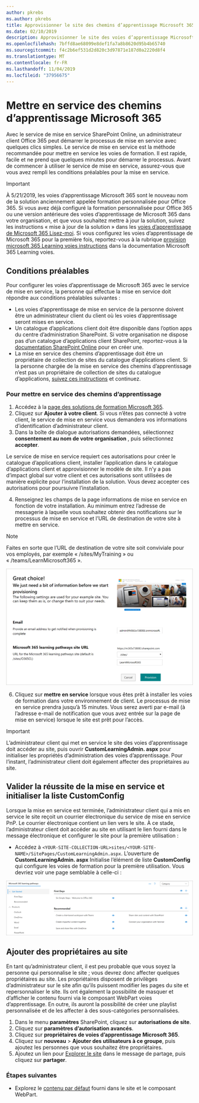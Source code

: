 ```yaml
---
author: pkrebs
ms.author: pkrebs
title: Approvisionner le site des chemins d’apprentissage Microsoft 365
ms.date: 02/10/2019
description: Approvisionner le site des voies d’apprentissage Microsoft 365 via le service de mise en service SharePoint
ms.openlocfilehash: 7bffd8ae68099e8def1fa7a8b8620d95b4b65740
ms.sourcegitcommit: f4c2b6ef531d2d820c3d97871e187d0a2220d8f4
ms.translationtype: MT
ms.contentlocale: fr-FR
ms.lasthandoff: 11/04/2019
ms.locfileid: "37956675"
---
```

# <a name="provision-microsoft-365-learning-pathways"></a>Mettre en service des chemins d’apprentissage Microsoft 365

Avec le service de mise en service SharePoint Online, un administrateur client Office 365 peut démarrer le processus de mise en service avec quelques clics simples. Le service de mise en service est la méthode recommandée pour mettre en service les voies de formation. Il est rapide, facile et ne prend que quelques minutes pour démarrer le processus. Avant de commencer à utiliser le service de mise en service, assurez-vous que vous avez rempli les conditions préalables pour la mise en service.

> [!IMPORTANT]
> À 5/21/2019, les voies d’apprentissage Microsoft 365 sont le nouveau nom de la solution anciennement appelée formation personnalisée pour Office 365. Si vous avez déjà configuré la formation personnalisée pour Office 365 ou une version antérieure des voies d’apprentissage de Microsoft 365 dans votre organisation, et que vous souhaitez mettre à jour la solution, suivez les instructions « mise à jour de la solution » dans les [voies d’apprentissage de Microsoft 365 Lisez-moi](https://github.com/pnp/custom-learning-office-365). Si vous configurez les voies d’apprentissage de Microsoft 365 pour la première fois, reportez-vous à la rubrique [provision microsoft 365 Learning voies instructions]( https://docs.microsoft.com/en-us/office365/customlearning/custom_provision) dans la documentation Microsoft 365 Learning voies.  

## <a name="prerequisites"></a>Conditions préalables
 
Pour configurer les voies d’apprentissage de Microsoft 365 avec le service de mise en service, la personne qui effectue la mise en service doit répondre aux conditions préalables suivantes : 
 
- Les voies d’apprentissage de mise en service de la personne doivent être un administrateur client du client où les voies d’apprentissage seront mises en service.  
- Un catalogue d’applications client doit être disponible dans l’option apps du centre d’administration SharePoint. Si votre organisation ne dispose pas d’un catalogue d’applications client SharePoint, reportez-vous à la [documentation SharePoint Online](https://docs.microsoft.com/en-us/sharepoint/use-app-catalog) pour en créer une.  
- La mise en service des chemins d’apprentissage doit être un propriétaire de collection de sites du catalogue d’applications client. Si la personne chargée de la mise en service des chemins d’apprentissage n’est pas un propriétaire de collection de sites du catalogue d’applications, [suivez ces instructions](addappadmin.md) et continuez. 

### <a name="to-provision-learning-pathways"></a>Pour mettre en service des chemins d’apprentissage

1. Accédez à la [page des solutions de formation Microsoft 365](https://provisioning.sharepointpnp.com/details/3df8bd55-b872-4c9d-88e3-6b2f05344239).
2. Cliquez sur **Ajouter à votre client**. Si vous n’êtes pas connecté à votre client, le service de mise en service vous demandera vos informations d’identification d’administrateur client. 
3. Dans la boîte de dialogue autorisations demandées, sélectionnez **consentement au nom de votre organisation** , puis sélectionnez **accepter**.

Le service de mise en service requiert ces autorisations pour créer le catalogue d’applications client, installer l’application dans le catalogue d’applications client et approvisionner le modèle de site. Il n’y a pas d’impact global sur votre client et ces autorisations sont utilisées de manière explicite pour l’installation de la solution. Vous devez accepter ces autorisations pour poursuivre l’installation.

4. Renseignez les champs de la page informations de mise en service en fonction de votre installation. Au minimum entrez l’adresse de messagerie à laquelle vous souhaitez obtenir des notifications sur le processus de mise en service et l’URL de destination de votre site à mettre en service.  
> [!NOTE]
> Faites en sorte que l’URL de destination de votre site soit conviviale pour vos employés, par exemple « /sites/MyTraining » ou « /teams/LearnMicrosoft365 ».

![inst_options. png](media/inst_options.png)

6. Cliquez sur **mettre en service** lorsque vous êtes prêt à installer les voies de formation dans votre environnement de client.  Le processus de mise en service prendra jusqu’à 15 minutes. Vous serez averti par e-mail (à l’adresse e-mail de notification que vous avez entrée sur la page de mise en service) lorsque le site est prêt pour l’accès. 

> [!IMPORTANT]
> L’administrateur client qui met en service le site des voies d’apprentissage doit accéder au site, puis ouvrir **CustomLearningAdmin. aspx** pour initialiser les propriétés d’administration des voies d’apprentissage. Pour l’instant, l’administrateur client doit également affecter des propriétaires au site. 

## <a name="validate-provisioning-success-and-initialize-the-customconfig-list"></a>Valider la réussite de la mise en service et initialiser la liste CustomConfig

Lorsque la mise en service est terminée, l’administrateur client qui a mis en service le site reçoit un courrier électronique du service de mise en service PnP. Le courrier électronique contient un lien vers le site. À ce stade, l’administrateur client doit accéder au site en utilisant le lien fourni dans le message électronique et configurer le site pour la première utilisation :

- Accédez à `<YOUR-SITE-COLLECTION-URL>sites/<YOUR-SITE-NAME>/SitePages/CustomLearningAdmin.aspx`. L’ouverture de **CustomLearningAdmin. aspx** Initialise l’élément de liste **CustomConfig** qui configure les voies de formation pour la première utilisation. Vous devriez voir une page semblable à celle-ci :

![CG-adminapppage. png](media/cg-adminapppage.png)

## <a name="add-owners-to-site"></a>Ajouter des propriétaires au site
En tant qu’administrateur client, il est peu probable que vous soyez la personne qui personnalise le site ; vous devrez donc affecter quelques propriétaires au site. Les propriétaires disposent de privilèges d’administrateur sur le site afin qu’ils puissent modifier les pages du site et repersonnaliser le site. Ils ont également la possibilité de masquer et d’afficher le contenu fourni via le composant WebPart voies d’apprentissage. En outre, ils auront la possibilité de créer une playlist personnalisée et de les affecter à des sous-catégories personnalisées.  

1. Dans le menu **paramètres** SharePoint, cliquez sur **autorisations de site**.
2. Cliquez sur **paramètres d’autorisation avancés**.
3. Cliquez sur **propriétaires de voies d’apprentissage Microsoft 365**.
4. Cliquez sur **nouveau** > **Ajouter des utilisateurs à ce groupe**, puis ajoutez les personnes que vous souhaitez être propriétaires. 
5. Ajoutez un lien pour [Explorer le site](custom_exploresite.md) dans le message de partage, puis cliquez sur **partager**.

### <a name="next-steps"></a>Étapes suivantes
- Explorez le [contenu par défaut](custom_exploresite.md) fourni dans le site et le composant WebPart.
